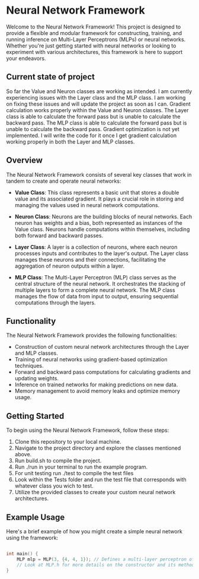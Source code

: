# Neural Network Framework

Welcome to the Neural Network Framework! This project is designed to provide a flexible and modular framework for constructing, training, and running inference on Multi-Layer Perceptrons (MLPs) or neural networks. Whether you're just getting started with neural networks or looking to experiment with various architectures, this framework is here to support your endeavors.

## Current state of project

So far the Value and Neuron classes are working as intended. I am currently experiencing issues with the Layer class and the MLP class. I am working on fixing these issues and will update the project as soon as I can. Gradient calculation works properly within the Value and Neuron classes. The Layer class is able to calculate the forward pass but is unable to calculate the backward pass. The MLP class is able to calculate the forward pass but is unable to calculate the backward pass. Gradient optimization is not yet implemented. I will write the code for it once I get gradient calculation working properly in both the Layer and MLP classes. 

## Overview

The Neural Network Framework consists of several key classes that work in tandem to create and operate neural networks:

- **Value Class**: This class represents a basic unit that stores a double value and its associated gradient. It plays a crucial role in storing and managing the values used in neural network computations.

- **Neuron Class**: Neurons are the building blocks of neural networks. Each neuron has weights and a bias, both represented as instances of the Value class. Neurons handle computations within themselves, including both forward and backward passes.

- **Layer Class**: A layer is a collection of neurons, where each neuron processes inputs and contributes to the layer's output. The Layer class manages these neurons and their connections, facilitating the aggregation of neuron outputs within a layer.

- **MLP Class**: The Multi-Layer Perceptron (MLP) class serves as the central structure of the neural network. It orchestrates the stacking of multiple layers to form a complete neural network. The MLP class manages the flow of data from input to output, ensuring sequential computations through the layers.

## Functionality

The Neural Network Framework provides the following functionalities:

- Construction of custom neural network architectures through the Layer and MLP classes.
- Training of neural networks using gradient-based optimization techniques.
- Forward and backward pass computations for calculating gradients and updating weights.
- Inference on trained networks for making predictions on new data.
- Memory management to avoid memory leaks and optimize memory usage.

## Getting Started

To begin using the Neural Network Framework, follow these steps:

1. Clone this repository to your local machine.
2. Navigate to the project directory and explore the classes mentioned above.
3. Run build.sh to compile the project.
4. Run ./run in your terminal to run the example program.
5. For unit testing run ./test to compile the test files
6. Look within the Tests folder and run the test file that corresponds with whatever class you wich to test. 
7. Utilize the provided classes to create your custom neural network architectures.

## Example Usage

Here's a brief example of how you might create a simple neural network using the framework:

```cpp

int main() {
    MLP mlp = MLP(3, {4, 4, 1}); // Defines a multi-layer perceptron of 3 inputs  2, 4 input hidden layers and 1 output
    // Look at MLP.h for more details on the constructor and its methods
}
